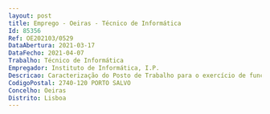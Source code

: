 ```yaml
--- 
layout: post
title: Emprego - Oeiras - Técnico de Informática
Id: 85356
Ref: OE202103/0529
DataAbertura: 2021-03-17
DataFecho: 2021-04-07
Trabalho: Técnico de Informática
Empregador: Instituto de Informática, I.P.
Descricao: Caracterização do Posto de Trabalho para o exercício de funções deAdministrador de Soluções Microsoft, com as seguintes características • Administrar sistemas com soluções Microsoft nas componentes de software erespetiva segurança • Instalar, configurar e atualizar software em ambientes de  Produção,Préprodução e Disaster Recovery • Resolver incidentes de toda a componente aplicacional e de base de dadosMicrosoft, nos ambientes identificados • Assegurar a integridade das aplicações com implementação de regras desegurança • Apoiar a monitorização e mitigação erros, no âmbito de Centro de Controlo eOperações (CCO) • Acompanhar e monitorizar o Plano de Segurança do Instituto de Informática,I.P..
CodigoPostal: 2740-120 PORTO SALVO
Concelho: Oeiras
Distrito: Lisboa
--- 
```


